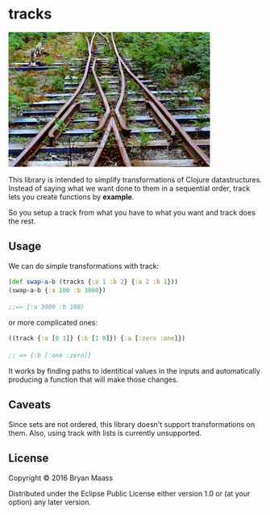 # tracks

![Converging Tracks](https://raw.githubusercontent.com/escherize/tracks/master/tracks.jpg)

This library is intended to simplify transformations of Clojure datastructures. Instead of saying what we want done to them in a sequential order, track lets you create functions by __example__.

So you setup a track from what you have to what you want and track does the rest.

## Usage

We can do simple transformations with track:

``` clojure
(def swap-a-b (tracks {:a 1 :b 2} {:a 2 :b 1}))
(swap-a-b {:a 100 :b 3000})

;;=> {:a 3000 :b 100}
```

or more complicated ones:

``` clojure
((track {:a [0 1]} {:b [1 0]}) {:a [:zero :one]})

;; => {:b [:one :zero]}
```


It works by finding paths to identitical values in the inputs and automatically producing a function that will make those changes.


## Caveats

Since sets are not ordered, this library doesn't support transformations on them. Also, using track with lists is currently unsupported.

## License

Copyright © 2016 Bryan Maass

Distributed under the Eclipse Public License either version 1.0 or (at
your option) any later version.
